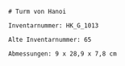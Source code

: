 
            # Turm von Hanoi
    
            Inventarnummer: HK_G_1013
    
            Alte Inventarnummer: 65
    
            Abmessungen: 9 x 28,9 x 7,8 cm
            